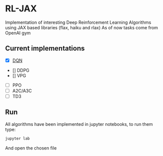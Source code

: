 # RL-JAX

Implementation of interesting Deep Reinforcement Learning Algorithms using JAX based libraries (flax, haiku and rlax)
As of now tasks come from OpenAI gym

## Current implementations

- [x] [DQN](DQN/README.md)
- [] DDPG
- [] VPG
- [ ] PPO
- [ ] A2C/A3C
- [ ] TD3

## Run

All algorithms have been implemented in jupyter notebooks, to run them type:

```bash
jupyter lab
```

And open the chosen file
